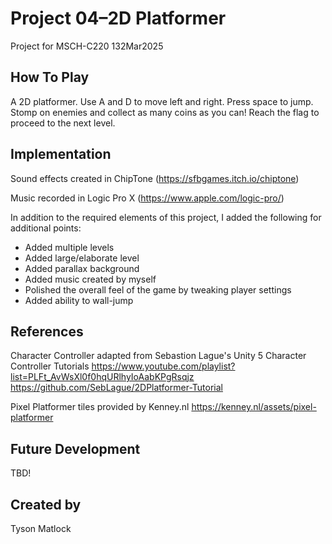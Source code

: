 # Project 04–2D Platformer
Project for MSCH-C220 132Mar2025

## How To Play

A 2D platformer. Use A and D to move left and right. Press space to jump. Stomp on enemies and collect as many coins as you can! Reach the flag to proceed to the next level. 

## Implementation
Sound effects created in ChipTone (https://sfbgames.itch.io/chiptone)

Music recorded in Logic Pro X (https://www.apple.com/logic-pro/)

In addition to the required elements of this project, I added the following for additional points:
* Added multiple levels
* Added large/elaborate level
* Added parallax background
* Added music created by myself
* Polished the overall feel of the game by tweaking player settings
* Added ability to wall-jump



## References

Character Controller adapted from Sebastion Lague's Unity 5 Character Controller Tutorials https://www.youtube.com/playlist?list=PLFt_AvWsXl0f0hqURlhyIoAabKPgRsqjz https://github.com/SebLague/2DPlatformer-Tutorial

Pixel Platformer tiles provided by Kenney.nl https://kenney.nl/assets/pixel-platformer

## Future Development

TBD!

## Created by
Tyson Matlock
